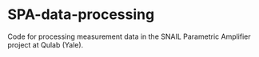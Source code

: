 # SPA-data-processing
Code for processing measurement data in the SNAIL Parametric Amplifier project at Qulab (Yale).
